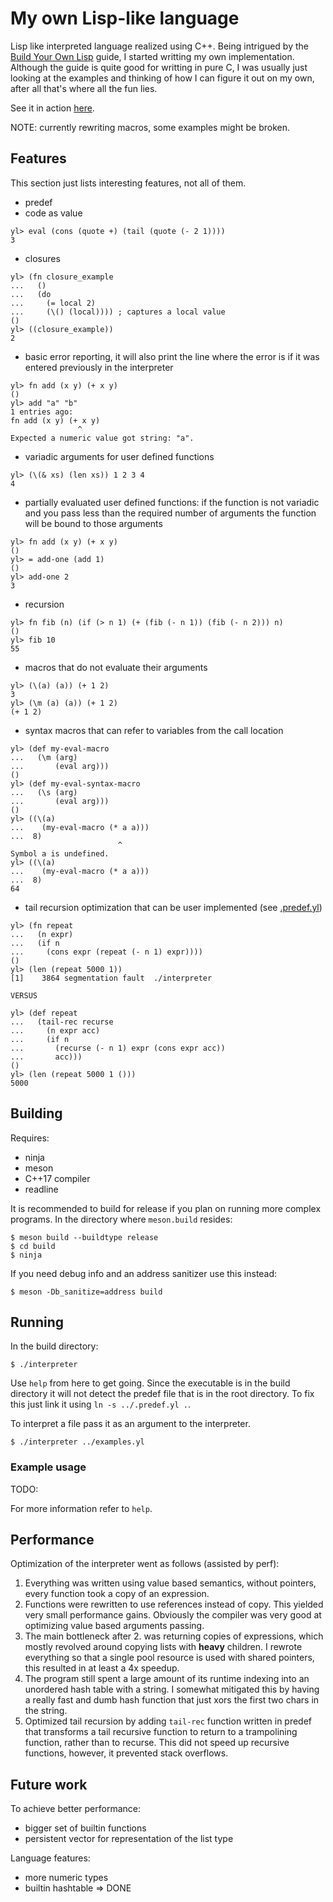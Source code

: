 # My own Lisp-like language

 Lisp like interpreted language realized using C++. Being intrigued by the [Build Your Own Lisp](http://www.buildyourownlisp.com) guide, I started writting my own implementation. Although the guide is quite good for writting in pure C, I was usually just looking at the examples and thinking of how I can figure it out on my own, after all that's where all the fun lies.

 See it in action [here](https://yatsukha.github.io/yl/main.html).

 NOTE: currently rewriting macros, some examples might be broken.

## Features

This section just lists interesting features, not all of them.

 * predef
 * code as value
 ```
yl> eval (cons (quote +) (tail (quote (- 2 1))))
3
 ```
 * closures 
  ```
yl> (fn closure_example
...   ()
...   (do
...     (= local 2)
...     (\() (local)))) ; captures a local value
()
yl> ((closure_example))
2
 ```
 * basic error reporting, it will also print the line where the error is if it was entered previously in the interpreter
 ```
yl> fn add (x y) (+ x y)
()
yl> add "a" "b"
1 entries ago:
fn add (x y) (+ x y)
                ^
Expected a numeric value got string: "a".
 ```
 * variadic arguments for user defined functions
 ```
yl> (\(& xs) (len xs)) 1 2 3 4
4
 ```
 * partially evaluated user defined functions: if the function is not variadic and you pass less than the required number of arguments the function will be bound to those arguments
 ```
yl> fn add (x y) (+ x y)
()
yl> = add-one (add 1)
()
yl> add-one 2
3
 ```
 * recursion
 ```
yl> fn fib (n) (if (> n 1) (+ (fib (- n 1)) (fib (- n 2))) n)
()
yl> fib 10
55
 ```
 * macros that do not evaluate their arguments
 ```
yl> (\(a) (a)) (+ 1 2)
3
yl> (\m (a) (a)) (+ 1 2)
(+ 1 2)
 ```
 * syntax macros that can refer to variables from the call location
 ```
yl> (def my-eval-macro
...   (\m (arg)
...       (eval arg)))
()
yl> (def my-eval-syntax-macro
...   (\s (arg)
...       (eval arg)))
()
yl> ((\(a)
...    (my-eval-macro (* a a)))
...  8)
                         ^
Symbol a is undefined.
yl> ((\(a)
...    (my-eval-macro (* a a)))
...  8)
64
 ```
 * tail recursion optimization that can be user implemented (see [.predef.yl](https://github.com/yatsukha/yl/blob/master/.predef.yl))
 ```
yl> (fn repeat
...   (n expr)
...   (if n
...     (cons expr (repeat (- n 1) expr))))
()
yl> (len (repeat 5000 1))
[1]    3864 segmentation fault  ./interpreter

VERSUS

yl> (def repeat
...   (tail-rec recurse
...     (n expr acc)
...     (if n
...       (recurse (- n 1) expr (cons expr acc))
...       acc)))
()
yl> (len (repeat 5000 1 ()))
5000
 ```


## Building

Requires:
  * ninja
  * meson
  * C++17 compiler
  * readline

It is recommended to build for release if you plan on running more complex programs.
In the directory where `meson.build` resides:

```
$ meson build --buildtype release
$ cd build
$ ninja
```

If you need debug info and an address sanitizer use this instead:

```
$ meson -Db_sanitize=address build
```

## Running

In the build directory:

```
$ ./interpreter
```

Use `help` from here to get going. Since the executable is in the build directory it will not detect the predef file that is in the root directory. To fix this just link it using `ln -s ../.predef.yl .`.

To interpret a file pass it as an argument to the interpreter.

```
$ ./interpreter ../examples.yl
```

### Example usage

TODO:

For more information refer to `help`.

## Performance

Optimization of the interpreter went as follows (assisted by perf):
  1. Everything was written using value based semantics, without pointers, every function took a copy of an expression.
  2. Functions were rewritten to use references instead of copy. This yielded very small performance gains. Obviously the compiler was very good at optimizing value based arguments passing.
  3. The main bottleneck after 2. was returning copies of expressions, which mostly revolved around copying lists with __heavy__ children. I rewrote everything so that a single pool resource is used with shared pointers, this resulted in at least a 4x speedup.
  4. The program still spent a large amount of its runtime indexing into an unordered hash table with a string. I somewhat mitigated this by having a really fast and dumb hash function that just xors the first two chars in the string.
  5. Optimized tail recursion by adding `tail-rec` function written in predef that transforms a tail recursive function to return to a trampolining function, rather than to recurse. This did not speed up recursive functions, however, it prevented stack overflows.

## Future work

To achieve better performance:
  * bigger set of builtin functions
  * persistent vector for representation of the list type

Language features:
  * more numeric types
  * builtin hashtable => DONE
